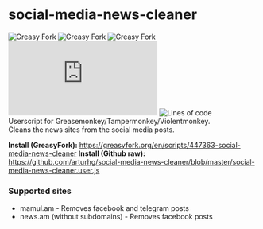 # social-media-news-cleaner
![Greasy Fork](https://img.shields.io/greasyfork/v/447363?style=for-the-badge)
![Greasy Fork](https://img.shields.io/greasyfork/dt/447363?style=for-the-badge)
![Greasy Fork](https://img.shields.io/greasyfork/l/447363?style=for-the-badge)
![GitHub file size in bytes](https://img.shields.io/github/size/arturhg/social-media-news-cleaner/social-media-news-cleaner.user.js?style=for-the-badge)
![Lines of code](https://img.shields.io/tokei/lines/github.com/arturhg/social-media-news-cleaner?style=for-the-badge)  
Userscript for Greasemonkey/Tampermonkey/Violentmonkey.  
Cleans the news sites from the social media posts.

__Install (GreasyFork):__ https://greasyfork.org/en/scripts/447363-social-media-news-cleaner
__Install (Github raw):__ https://github.com/arturhg/social-media-news-cleaner/blob/master/social-media-news-cleaner.user.js

### Supported sites
- mamul.am - Removes facebook and telegram posts
- news.am (without subdomains) - Removes facebook posts